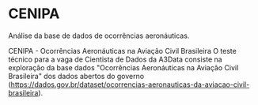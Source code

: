 # CENIPA
Análise da base de dados de ocorrências aeronáuticas.

CENIPA - Ocorrências Aeronáuticas na Aviação Civil Brasileira
O teste técnico para a vaga de Cientista de Dados da A3Data consiste na exploração da base dados "Ocorrências Aeronáuticas na Aviação Civil Brasileira"
dos dados abertos do governo (https://dados.gov.br/dataset/ocorrencias-aeronauticas-da-aviacao-civil-brasileira).
